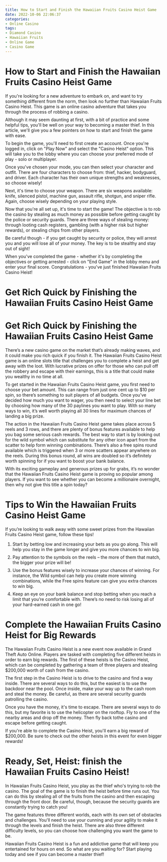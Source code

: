 ```yaml
---
title: How to Start and Finish the Hawaiian Fruits Casino Heist Game 
date: 2022-10-06 22:06:37
categories:
- Online Casino
tags:
- Diamond Casino
- Hawaiian Fruits
- Online Game
- Casino Game
---
```



#  How to Start and Finish the Hawaiian Fruits Casino Heist Game 

If you're looking for a new adventure to embark on, and want to try something different from the norm, then look no further than Hawaiian Fruits Casino Heist. This game is an online casino adventure that takes you through the process of robbing a casino. 

Although it may seem daunting at first, with a bit of practice and some helpful tips, you'll be well on your way to becoming a master thief. In this article, we'll give you a few pointers on how to start and finish the game with ease. 

To begin the game, you'll need to first create an account. Once you're logged in, click on "Play Now" and select the "Casino Heist" option. This will take you to the lobby where you can choose your preferred mode of play - solo or multiplayer. 

Once you've chosen your mode, you can then select your character and outfit. There are four characters to choose from: thief, hacker, bodyguard, and driver. Each character has their own unique strengths and weaknesses, so choose wisely! 

Next, it's time to choose your weapon. There are six weapons available: knife, silenced pistol, machine gun, assault rifle, shotgun, and sniper rifle. Again, choose wisely depending on your playing style. 

Now that you're all set up, it's time to start the game! The objective is to rob the casino by stealing as much money as possible before getting caught by the police or security guards. There are three ways of stealing money: through looting cash registers, gambling (with a higher risk but higher rewards), or stealing chips from other players. 

Be careful though - if you get caught by security or police, they will arrest you and you will lose all of your money. The key is to be stealthy and stay out of sight! 

When you've completed the game - whether it's by completing the objectives or getting arrested - click on "End Game" in the lobby menu and enter your final score. Congratulations - you've just finished Hawaiian Fruits Casino Heist!

#  Get Rich Quick by Finishing the Hawaiian Fruits Casino Heist Game 

<h1>Get Rich Quick by Finishing the Hawaiian Fruits Casino Heist Game</h1>

There’s a new casino game on the market that’s already making waves, and it could make you rich quick if you finish it. The Hawaiian Fruits Casino Heist game is an online slots title that challenges you to complete a heist and get away with the loot. With lucrative prizes on offer for those who can pull off the robbery and escape with their earnings, this is a title that could make you wealthy in no time at all.

To get started in the Hawaiian Fruits Casino Heist game, you first need to choose your bet amount. This can range from just one cent up to $10 per spin, so there’s something to suit players of all budgets. Once you’ve decided how much you want to wager, you then need to select your line bet by choosing how many of the 30 paylines you want to play. With so many ways to win, it’s well worth playing all 30 lines for maximum chances of landing a big prize.

The action in the Hawaiian Fruits Casino Heist game takes place across 5 reels and 3 rows, and there are plenty of bonus features available to help you bag some serious cash rewards. The best way to start is by looking out for the wild symbol which can substitute for any other icon apart from the scatter to help form winning combinations. There’s also a free spins round available which is triggered when 3 or more scatters appear anywhere on the reels. During this bonus round, all wins are doubled so it’s definitely worth spinning for if you want to boost your bank balance.

With its exciting gameplay and generous prizes up for grabs, it’s no wonder that the Hawaiian Fruits Casino Heist game is proving so popular among players. If you want to see whether you can become a millionaire overnight, then why not give this title a spin today?

#  Tips to Win the Hawaiian Fruits Casino Heist Game 

If you’re looking to walk away with some sweet prizes from the Hawaiian Fruits Casino Heist game, follow these tips!

1. Start by betting low and increasing your bets as you go along. This will help you stay in the game longer and give you more chances to win big.

2. Pay attention to the symbols on the reels – the more of them that match, the bigger your prize will be!

3. Use the bonus features wisely to increase your chances of winning. For instance, the Wild symbol can help you create more winning combinations, while the Free spins feature can give you extra chances to win big.

4. Keep an eye on your bank balance and stop betting when you reach a limit that you’re comfortable with. There’s no need to risk losing all of your hard-earned cash in one go!

#  Complete the Hawaiian Fruits Casino Heist for Big Rewards 

The Hawaiian Fruits Casino Heist is a new event now available in Grand Theft Auto Online. Players are tasked with completing five different heists in order to earn big rewards. The first of these heists is the Casino Heist, which can be completed by gathering a team of three players and stealing $200,000 worth of cash from the casino.

The first step in the Casino Heist is to drive to the casino and find a way inside. There are several ways to do this, but the easiest is to use the backdoor near the pool. Once inside, make your way up to the cash room and steal the money. Be careful, as there are several security guards patrolling the casino.

Once you have the money, it's time to escape. There are several ways to do this, but my favorite is to use the helicopter on the rooftop. Fly to one of the nearby areas and drop off the money. Then fly back tothe casino and escape before getting caught.

If you're able to complete the Casino Heist, you'll earn a big reward of $200,000. Be sure to check out the other heists in this event for even bigger rewards!

#  Ready, Set, Heist: finish the Hawaiian Fruits Casino Heist!

<style>
 .markdown-body {
 font-family: "Roboto", sans-serif;
 font-size: 1.4rem;
 }
 p { margin: 0.5rem 0;}
 a { color: #42b983;}
</style>

In Hawaiian Fruits Casino Heist, you play as the thief who's trying to rob the casino. The goal of the game is to finish the heist before time runs out. You can do this by stealing all of the fruits from the casino and then escaping through the front door. Be careful, though, because the security guards are constantly trying to catch you!

The game features three different worlds, each with its own set of obstacles and challenges. You'll need to use your cunning and your agility to make it through the levels and finish the heist. There are also three different difficulty levels, so you can choose how challenging you want the game to be.

Hawaiian Fruits Casino Heist is a fun and addictive game that will keep you entertained for hours on end. So what are you waiting for? Start playing today and see if you can become a master thief!